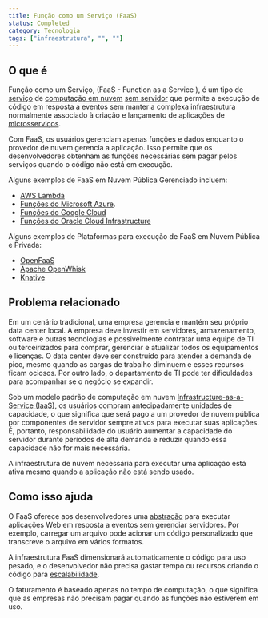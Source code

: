 ```yaml
---
title: Função como um Serviço (FaaS)
status: Completed
category: Tecnologia
tags: ["infraestrutura", "", ""]
---
```


## O que é

Função como um Serviço, (FaaS - Function as a Service ), é um tipo de [serviço](/pt-be/serviço/) de [computação em nuvem](/pt-br/cloud-computing/) [sem servidor](/pt-br/serverless/) que permite a execução de código em resposta a eventos sem manter a complexa infraestrutura normalmente associado à criação e lançamento de aplicações de [microsserviços](/pt-br/microsserviços/).

Com FaaS, os usuários gerenciam apenas funções e dados enquanto o provedor de nuvem gerencia a aplicação.
Isso permite que os desenvolvedores obtenham as funções necessárias sem pagar pelos serviços quando o código não está em execução.

Alguns exemplos de FaaS em Nuvem Pública Gerenciado incluem:
- [AWS Lambda](https://aws.amazon.com/lambda/)
- [Funções do Microsoft Azure](https://azure.microsoft.com/en-us/services/functions/).
- [Funções do Google Cloud](https://cloud.google.com/functions/)
- [Funções do Oracle Cloud Infrastructure](https://www.oracle.com/cloud/cloud-native/functions/)

Alguns exemplos de Plataformas para execução de FaaS em Nuvem Pública e Privada:
- [OpenFaaS](https://www.openfaas.com)
- [Apache OpenWhisk](https://openwhisk.apache.org)
- [Knative](https://www.openfaas.com)

## Problema relacionado

Em um cenário tradicional, uma empresa gerencia e mantém seu próprio data center local. A empresa deve investir em servidores, armazenamento, software e outras tecnologias e possivelmente contratar uma equipe de TI ou terceirizados para comprar, gerenciar e atualizar todos os equipamentos e licenças. O data center deve ser construído para atender a demanda de pico, mesmo quando as cargas de trabalho diminuem e esses recursos ficam ociosos. Por outro lado, o departamento de TI pode ter dificuldades para acompanhar se o negócio se expandir.

Sob um modelo padrão de computação em nuvem [Infrastructure-as-a-Service (IaaS)](/pt-br/infrastructure-as-a-service/), os usuários compram antecipadamente unidades de capacidade, o que significa que será pago a um provedor de nuvem pública por componentes de servidor sempre ativos para executar suas aplicações. É, portanto, responsabilidade do usuário aumentar a capacidade do servidor durante períodos de alta demanda e reduzir quando essa capacidade não for mais necessária.

A infraestrutura de nuvem necessária para executar uma aplicação está ativa mesmo quando a aplicação não está sendo usado.

## Como isso ajuda

O FaaS oferece aos desenvolvedores uma [abstração](/pt-br/abstraction/) para executar aplicações Web em resposta a eventos sem gerenciar servidores. Por exemplo, carregar um arquivo pode acionar um código personalizado que transcreve o arquivo em vários formatos.

A infraestrutura FaaS dimensionará automaticamente o código para uso pesado, e o desenvolvedor não precisa gastar tempo ou recursos criando o código para [escalabilidade](/pt-br/scalability/).

O faturamento é baseado apenas no tempo de computação, o que significa que as empresas não precisam pagar quando as funções não estiverem em uso.
